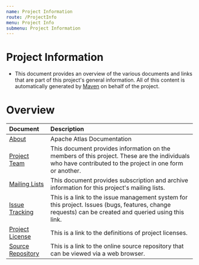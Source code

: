 ```yaml
---
name: Project Information
route: /ProjectInfo
menu: Project Info
submenu: Project Information
---
```




# Project Information

* This document provides an overview of the various documents and links that are part of this project's general information. All of this content is automatically generated by [Maven](http://maven.apache.org) on behalf of the project.

# Overview
 |Document|Description|
 |:----|:----|
 |[About](#/)|Apache Atlas Documentation|
 |[Project Team](#/TeamList)|This document provides information on the members of this project. These are the individuals who have contributed to the project in one form or another.|
 |[Mailing Lists](#/MailingLists)|This document provides subscription and archive information for this project's mailing lists.|
 |[Issue Tracking](#/IssueTracking)|This is a link to the issue management system for this project. Issues (bugs, features, change requests) can be created and queried using this link.|
 |[Project License](#/ProjectLicense)|This is a link to the definitions of project licenses.|
 |[Source Repository](#/SourceRepository)|This is a link to the online source repository that can be viewed via a web browser.|
